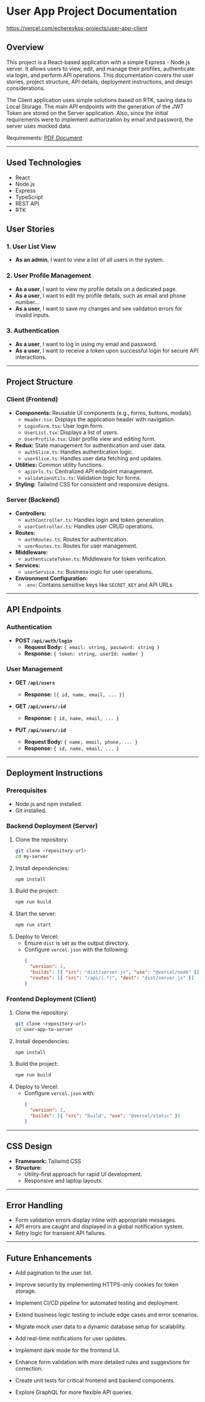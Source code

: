 # User App Project Documentation

https://vercel.com/echerevkos-projects/user-app-client

## Overview

This project is a React-based application with a simple Express - Node.js server. It allows users to view, edit, and manage their profiles, authenticate via login, and perform API operations. This documentation covers the user stories, project structure, API details, deployment instructions, and design considerations.

The Client application uses simple solutions based on RTK, saving data to Local Storage. The main API endpoints with the generation of the JWT Token are stored on the Server application. Also, since the initial requirements were to implement authorization by email and password, the server uses mocked data.

Requirements: [PDF Document](<./Qred%20-%20React%20Frontend%20Developer%20-%20Case%20study%20(1).pdf>)

---

## Used Technologies

- React
- Node.js
- Express
- TypeScript
- REST API
- RTK

## User Stories

### 1. User List View

- **As an admin**, I want to view a list of all users in the system.

### 2. User Profile Management

- **As a user**, I want to view my profile details on a dedicated page.
- **As a user**, I want to edit my profile details, such as email and phone number...
- **As a user**, I want to save my changes and see validation errors for invalid inputs.

### 3. Authentication

- **As a user**, I want to log in using my email and password.
- **As a user**, I want to receive a token upon successful login for secure API interactions.

---

## Project Structure

### Client (Frontend)

- **Components:** Reusable UI components (e.g., forms, buttons, modals).
  - `Header.tsx`: Displays the application header with navigation.
  - `LoginForm.tsx`: User login form.
  - `UserList.tsx`: Displays a list of users.
  - `UserProfile.tsx`: User profile view and editing form.
- **Redux:** State management for authentication and user data.
  - `authSlice.ts`: Handles authentication logic.
  - `userSlice.ts`: Handles user data fetching and updates.
- **Utilities:** Common utility functions.
  - `apiUrls.ts`: Centralized API endpoint management.
  - `validationUtils.ts`: Validation logic for forms.
- **Styling:** Tailwind CSS for consistent and responsive designs.

### Server (Backend)

- **Controllers:**
  - `authController.ts`: Handles login and token generation.
  - `userController.ts`: Handles user CRUD operations.
- **Routes:**
  - `authRoutes.ts`: Routes for authentication.
  - `userRoutes.ts`: Routes for user management.
- **Middleware:**
  - `authenticateToken.ts`: Middleware for token verification.
- **Services:**
  - `userService.ts`: Business logic for user operations.
- **Environment Configuration:**
  - `.env`: Contains sensitive keys like `SECRET_KEY` and API URLs.

---

## API Endpoints

### Authentication

- **POST `/api/auth/login`**
  - **Request Body:** `{ email: string, password: string }`
  - **Response:** `{ token: string, userId: number }`

### User Management

- **GET `/api/users`**

  - **Response:** `[{ id, name, email, ... }]`

- **GET `/api/users/:id`**

  - **Response:** `{ id, name, email, ... }`

- **PUT `/api/users/:id`**
  - **Request Body:** `{ name, email, phone, ... }`
  - **Response:** `{ id, name, email, ... }`

---

## Deployment Instructions

### Prerequisites

- Node.js and npm installed.
- Git installed.

### Backend Deployment (Server)

1. Clone the repository:
   ```bash
   git clone <repository-url>
   cd my-server
   ```
2. Install dependencies:
   ```bash
   npm install
   ```
3. Build the project:
   ```bash
   npm run build
   ```
4. Start the server:
   ```bash
   npm run start
   ```
5. Deploy to Vercel:
   - Ensure `dist` is set as the output directory.
   - Configure `vercel.json` with the following:
     ```json
     {
       "version": 2,
       "builds": [{ "src": "dist/server.js", "use": "@vercel/node" }],
       "routes": [{ "src": "/api/(.*)", "dest": "dist/server.js" }]
     }
     ```

### Frontend Deployment (Client)

1. Clone the repository:
   ```bash
   git clone <repository-url>
   cd user-app-to-server
   ```
2. Install dependencies:
   ```bash
   npm install
   ```
3. Build the project:
   ```bash
   npm run build
   ```
4. Deploy to Vercel:
   - Configure `vercel.json` with:
     ```json
     {
       "version": 2,
       "builds": [{ "src": "build", "use": "@vercel/static" }]
     }
     ```

---

## CSS Design

- **Framework:** Tailwind CSS
- **Structure:**
  - Utility-first approach for rapid UI development.
  - Responsive and laptop layouts.

---

## Error Handling

- Form validation errors display inline with appropriate messages.
- API errors are caught and displayed in a global notification system.
- Retry logic for transient API failures.

---

## Future Enhancements

- Add pagination to the user list.

- Improve security by implementing HTTPS-only cookies for token storage.

- Implement CI/CD pipeline for automated testing and deployment.

- Extend business logic testing to include edge cases and error scenarios.

- Migrate mock user data to a dynamic database setup for scalability.

- Add real-time notifications for user updates.

- Implement dark mode for the frontend UI.

- Enhance form validation with more detailed rules and suggestions for correction.

- Create unit tests for critical frontend and backend components.

- Explore GraphQL for more flexible API queries.

